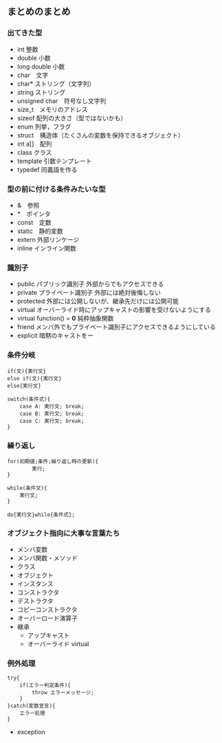 ## まとめのまとめ
### 出てきた型
- int 整数
- double 小数
- long double 小数
- char　文字
- char* ストリング（文字列）
- string ストリング
- unsigned char　符号なし文字列
- size_t　メモリのアドレス
- sizeof 配列の大きさ（型ではないかも）
- enum 列挙，フラグ
- struct　構造体（たくさんの変数を保持できるオブジェクト）
- int a[]　配列
- class クラス
- template <typename TYPE> 引数テンプレート
- typedef 同義語を作る

### 型の前に付ける条件みたいな型
- &　参照
- *　ポインタ
- const　定数
- static　静的変数
- extern 外部リンケージ
- inline インライン関数

### 識別子
- public	パブリック識別子 外部からでもアクセスできる
- private プライベート識別子 外部には絶対後悔しない
- protected 外部には公開しないが、継承先だけには公開可能
- virtual オーバーライド時にアップキャストの影響を受けないようにする
- virtual function() = **0** 純粋抽象関数
- friend メンバ外でもプライベート識別子にアクセスできるようにしている
- explicit 暗黙のキャストをー

### 条件分岐
```
if(文){実行文}
else if(文){実行文}
else{実行文}
```
```
switch(条件式){
	case A: 実行文; break;
	case B: 実行文; break;
	case C: 実行文; break;
}
```
### 繰り返し
```
for(初期値;条件;繰り返し時の更新){
		実行;
}
```
```
while(条件文){
	実行文;
}
```
```
do{実行文}while{条件式};
```

### オブジェクト指向に大事な言葉たち
- メンバ変数
- メンバ関数・メソッド
- クラス
- オブジェクト
- インスタンス
- コンストラクタ
- デストラクタ
- コピーコンストラクタ
- オーバーロード演算子
- 継承
	- アップキャスト
	- オーバーライド virtual

### 例外処理
```
try{
	if(エラー判定条件){
		throw エラーメッセージ;
	}
}catch(変数宣言){
	エラー処理
}
```
- exception